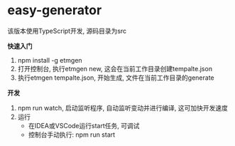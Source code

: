 # easy-generator

该版本使用TypeScript开发, 源码目录为src

**快速入门**
1. npm install -g etmgen
2. 打开控制台, 执行etmgen new, 这会在当前工作目录创建tempalte.json
3. 执行etmgen tempalte.json, 开始生成, 文件在当前工作目录的generate

**开发**
1. npm run watch, 启动监听程序, 自动监听变动并进行编译, 这可加快开发速度
2. 运行
    - 在IDEA或VSCode运行start任务, 可调试
    - 控制台手动执行: npm run start
